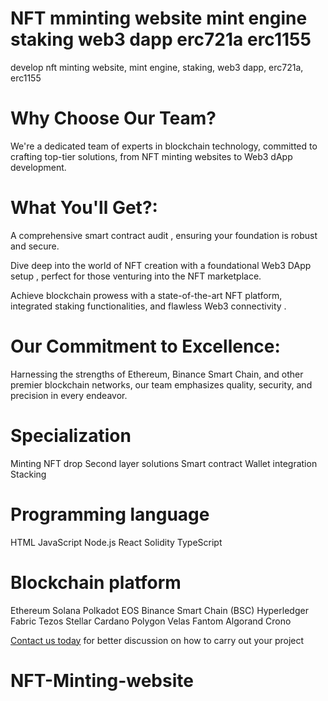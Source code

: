 # NFT mminting website mint engine staking web3 dapp erc721a erc1155

develop nft minting website, mint engine, staking, web3 dapp, erc721a, erc1155

# Why Choose Our Team?

We're a dedicated team of experts in blockchain technology, committed to crafting top-tier solutions, from NFT minting websites to Web3 dApp development.



# What You'll Get?:


 A comprehensive smart contract audit , ensuring your foundation is robust and secure.


Dive deep into the world of NFT creation with a foundational Web3 DApp setup , perfect for those venturing into the NFT marketplace.


 Achieve blockchain prowess with a state-of-the-art NFT platform, integrated staking functionalities, and flawless Web3 connectivity .



# Our Commitment to Excellence:

Harnessing the strengths of Ethereum, Binance Smart Chain, and other premier blockchain networks, our team emphasizes quality, security, and precision in every endeavor.


# Specialization

Minting
NFT drop
Second layer solutions 
Smart contract
Wallet integration
Stacking

# Programming language

HTML
JavaScript
Node.js
React
Solidity
TypeScript

# Blockchain platform
Ethereum
Solana
Polkadot
EOS
Binance Smart Chain (BSC)
Hyperledger Fabric
Tezos
Stellar
Cardano
Polygon
Velas
Fantom
Algorand
Crono

[Contact us today](t.me/coathox) for better discussion on how to carry out your project
# NFT-Minting-website

